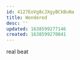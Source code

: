 ```yaml
---
id: 4127EoVg8cJXgyBCkBuNa
title: Wondered
desc: ''
updated: 1638599277146
created: 1638599270841
---
```


real beat
